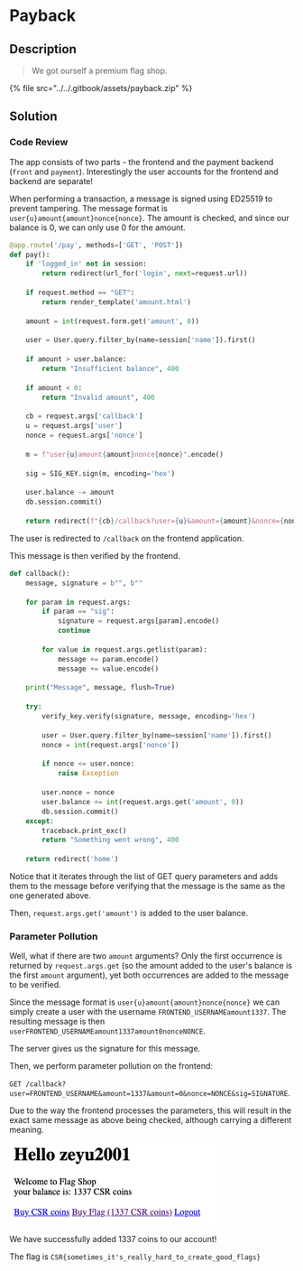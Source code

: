 # Payback

## Description

> We got ourself a premium flag shop.

{% file src="../../.gitbook/assets/payback.zip" %}

## Solution

### Code Review

The app consists of two parts - the frontend and the payment backend (`front` and `payment`). Interestingly the user accounts for the frontend and backend are separate!

When performing a transaction, a message is signed using ED25519 to prevent tampering. The message format is `user{u}amount{amount}nonce{nonce}`. The amount is checked, and since our balance is 0, we can only use 0 for the amount.

```python
@app.route('/pay', methods=['GET', 'POST'])
def pay():
    if 'logged_in' not in session:
        return redirect(url_for('login', next=request.url))

    if request.method == "GET":
        return render_template('amount.html')

    amount = int(request.form.get('amount', 0))

    user = User.query.filter_by(name=session['name']).first()

    if amount > user.balance:
        return "Insufficient balance", 400

    if amount < 0:
        return "Invalid amount", 400

    cb = request.args['callback']
    u = request.args['user']
    nonce = request.args['nonce']

    m = f"user{u}amount{amount}nonce{nonce}".encode()

    sig = SIG_KEY.sign(m, encoding='hex')

    user.balance -= amount
    db.session.commit()

    return redirect(f"{cb}/callback?user={u}&amount={amount}&nonce={nonce}&sig={sig.decode()}", code=302)
```

The user is redirected to `/callback` on the frontend application.

This message is then verified by the frontend.

```python
def callback():
    message, signature = b"", b""

    for param in request.args:
        if param == "sig":
            signature = request.args[param].encode()
            continue

        for value in request.args.getlist(param):
            message += param.encode()
            message += value.encode()
    
    print("Message", message, flush=True)

    try:
        verify_key.verify(signature, message, encoding='hex')

        user = User.query.filter_by(name=session['name']).first()
        nonce = int(request.args['nonce'])

        if nonce <= user.nonce:
            raise Exception

        user.nonce = nonce
        user.balance += int(request.args.get('amount', 0))
        db.session.commit()
    except:
        traceback.print_exc()
        return "Something went wrong", 400

    return redirect('home')
```

Notice that it iterates through the list of GET query parameters and adds them to the message before verifying that the message is the same as the one generated above.

Then, `request.args.get('amount')` is added to the user balance.

### Parameter Pollution

Well, what if there are two `amount` arguments? Only the first occurrence is returned by `request.args.get` (so the amount added to the user's balance is the first `amount` argument), yet both occurrences are added to the message to be verified.

Since the message format is `user{u}amount{amount}nonce{nonce}` we can simply create a user with the username `FRONTEND_USERNAMEamount1337`. The resulting message is then `userFRONTEND_USERNAMEamount1337amount0nonceNONCE`.

The server gives us the signature for this message.

Then, we perform parameter pollution on the frontend:

`GET /callback?user=FRONTEND_USERNAME&amount=1337&amount=0&nonce=NONCE&sig=SIGNATURE`.

Due to the way the frontend processes the parameters, this will result in the exact same message as above being checked, although carrying a different meaning.

![](<../../.gitbook/assets/image (83).png>)

We have successfully added 1337 coins to our account!

The flag is `CSR{sometimes_it's_really_hard_to_create_good_flags}`
